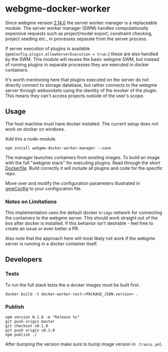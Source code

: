 # webgme-docker-worker
Since webgme version [2.14.0](https://github.com/webgme/webgme/releases/tag/v2.14.0) the server worker manager is a replaceable module. 
The server worker manager (SWM) handles computationally expensive requests such as project/model export, constraint checking, 
project seeding etc., in processes separate from the server process. 

If server execution of plugins is available (`gmeConfig.plugin.allowServerExecution = true;`) these are also handled by the SWM. 
This module will reuses the basic webgme SWM, but instead of running plugins in separate processes they are executed in docker containers.

It's worth mentioning here that plugins executed on the server do not directly connect to storage database, but rather connects
to the webgme server through websockets using the identity of the invoker of the plugin. This means they can't access projects outside of the user's scope.

## Usage

The host machine must have docker installed. The current setup does not work on docker on windows.

Add this a node-module.
```
npm install webgme-docker-worker-manager --save
```

The manager launches containers from existing images. To build an image with the full "webgme stack" for executing plugins. 
Read through the short [Dockerfile](/Dockerfile). Build correctly it will include all plugins and code for the specific repo.

Move over and modify the configuration parameters illustrated in [gmeConfig](./config/config.default.js) to your configuration file.

### Notes on Limitations
This implementation uses the default docker `bridge` network for connecting the containers to the webgme server. This should work straight out of the box after docker is installed.
If this behavior isn't desirable - feel free to create an issue or even better a PR.

Also note that the approach here will most likely not work if the webgme server is running in a docker container itself.

## Developers

### Tests
To run the full stack tests the a docker images must be built first.

```
docker build -t docker-worker-test:<PACKAGE_JSON.version> .
```

### Publish
```
npm version 0.1.0 -m "Release %s"
git push origin master
git checkout v0.1.0
git push origin v0.1.0
npm publish ./
```

After bumping the version make sure to bump image version in `.travis.yml`.
